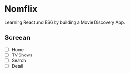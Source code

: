 # Nomflix

Learning React and ES6 by building a Movie Discovery App.

## Screean

- [ ] Home
- [ ] TV Shows
- [ ] Search
- [ ] Detail
